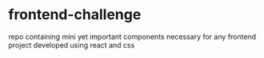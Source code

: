 # frontend-challenge
repo containing mini yet important components necessary for any frontend project developed using react and css

